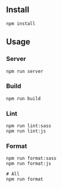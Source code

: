 ## Install
~~~
npm install
~~~

## Usage

### Server
```
npm run server
```

### Build
```
npm run build
```

### Lint
```
npm run lint:sass
npm run lint:js
```

### Format
```
npm run format:sass
npm run format:js

# All
npm run format
```